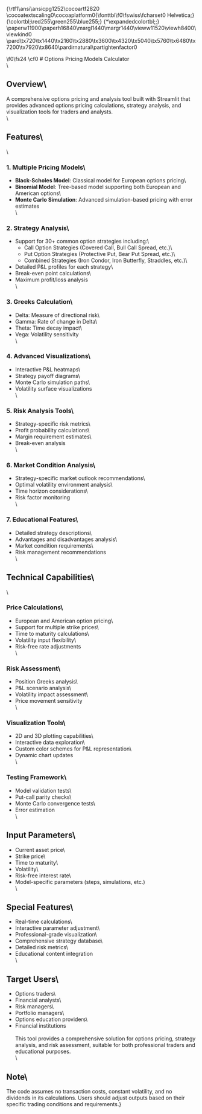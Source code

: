 {\rtf1\ansi\ansicpg1252\cocoartf2820
\cocoatextscaling0\cocoaplatform0{\fonttbl\f0\fswiss\fcharset0 Helvetica;}
{\colortbl;\red255\green255\blue255;}
{\*\expandedcolortbl;;}
\paperw11900\paperh16840\margl1440\margr1440\vieww11520\viewh8400\viewkind0
\pard\tx720\tx1440\tx2160\tx2880\tx3600\tx4320\tx5040\tx5760\tx6480\tx7200\tx7920\tx8640\pardirnatural\partightenfactor0

\f0\fs24 \cf0 # Options Pricing Models Calculator\
\
## Overview\
A comprehensive options pricing and analysis tool built with Streamlit that provides advanced options pricing calculations, strategy analysis, and visualization tools for traders and analysts.\
\
## Features\
\
### 1. Multiple Pricing Models\
- **Black-Scholes Model**: Classical model for European options pricing\
- **Binomial Model**: Tree-based model supporting both European and American options\
- **Monte Carlo Simulation**: Advanced simulation-based pricing with error estimates\
\
### 2. Strategy Analysis\
- Support for 30+ common option strategies including:\
  - Call Option Strategies (Covered Call, Bull Call Spread, etc.)\
  - Put Option Strategies (Protective Put, Bear Put Spread, etc.)\
  - Combined Strategies (Iron Condor, Iron Butterfly, Straddles, etc.)\
- Detailed P&L profiles for each strategy\
- Break-even point calculations\
- Maximum profit/loss analysis\
\
### 3. Greeks Calculation\
- Delta: Measure of directional risk\
- Gamma: Rate of change in Delta\
- Theta: Time decay impact\
- Vega: Volatility sensitivity\
\
### 4. Advanced Visualizations\
- Interactive P&L heatmaps\
- Strategy payoff diagrams\
- Monte Carlo simulation paths\
- Volatility surface visualizations\
\
### 5. Risk Analysis Tools\
- Strategy-specific risk metrics\
- Profit probability calculations\
- Margin requirement estimates\
- Break-even analysis\
\
### 6. Market Condition Analysis\
- Strategy-specific market outlook recommendations\
- Optimal volatility environment analysis\
- Time horizon considerations\
- Risk factor monitoring\
\
### 7. Educational Features\
- Detailed strategy descriptions\
- Advantages and disadvantages analysis\
- Market condition requirements\
- Risk management recommendations\
\
## Technical Capabilities\
\
### Price Calculations\
- European and American option pricing\
- Support for multiple strike prices\
- Time to maturity calculations\
- Volatility input flexibility\
- Risk-free rate adjustments\
\
### Risk Assessment\
- Position Greeks analysis\
- P&L scenario analysis\
- Volatility impact assessment\
- Price movement sensitivity\
\
### Visualization Tools\
- 2D and 3D plotting capabilities\
- Interactive data exploration\
- Custom color schemes for P&L representation\
- Dynamic chart updates\
\
### Testing Framework\
- Model validation tests\
- Put-call parity checks\
- Monte Carlo convergence tests\
- Error estimation\
\
## Input Parameters\
- Current asset price\
- Strike price\
- Time to maturity\
- Volatility\
- Risk-free interest rate\
- Model-specific parameters (steps, simulations, etc.)\
\
## Special Features\
- Real-time calculations\
- Interactive parameter adjustment\
- Professional-grade visualization\
- Comprehensive strategy database\
- Detailed risk metrics\
- Educational content integration\
\
## Target Users\
- Options traders\
- Financial analysts\
- Risk managers\
- Portfolio managers\
- Options education providers\
- Financial institutions\
\
This tool provides a comprehensive solution for options pricing, strategy analysis, and risk assessment, suitable for both professional traders and educational purposes.\
\
## Note\
The code assumes no transaction costs, constant volatility, and no dividends in its calculations. Users should adjust outputs based on their specific trading conditions and requirements.}